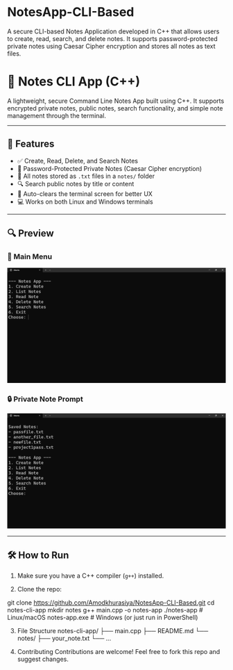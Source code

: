 # NotesApp-CLI-Based
A secure CLI-based Notes Application developed in C++ that allows users to create, read, search, and delete notes. It supports password-protected private notes using Caesar Cipher encryption and stores all notes as text files. 

# 📝 Notes CLI App (C++)

A lightweight, secure Command Line Notes App built using C++. It supports encrypted private notes, public notes, search functionality, and simple note management through the terminal.

---

## 🚀 Features

- ✅ Create, Read, Delete, and Search Notes
- 🔐 Password-Protected Private Notes (Caesar Cipher encryption)
- 📂 All notes stored as `.txt` files in a `notes/` folder
- 🔍 Search public notes by title or content
- 🧹 Auto-clears the terminal screen for better UX
- 💻 Works on both Linux and Windows terminals

---

## 🔍 Preview

### 📝 Main Menu
![Main Menu](assets/Screenshot%202025-04-05%20200312.png)

### 🔒 Private Note Prompt
![Private Note Prompt](assets/Screenshot%202025-04-05%20200359.png)

---

## 🛠️ How to Run

1. Make sure you have a C++ compiler (`g++`) installed.

2. Clone the repo:
 
git clone https://github.com/Amodkhurasiya/NotesApp-CLI-Based.git
cd notes-cli-app
mkdir notes
g++ main.cpp -o notes-app
./notes-app       # Linux/macOS
notes-app.exe     # Windows (or just run in PowerShell)


3. File Structure
notes-cli-app/
├── main.cpp
├── README.md
└── notes/
    ├── your_note.txt
    └── ...

4. Contributing
Contributions are welcome! Feel free to fork this repo and suggest changes.
